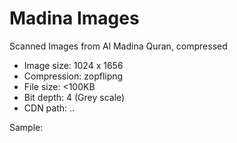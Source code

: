 # Madina Images
Scanned Images from Al Madina Quran, compressed 

- Image size: 1024 x 1656
- Compression: zopflipng
- File size: <100KB
- Bit depth: 4 (Grey scale)
- CDN path: ..

Sample:
